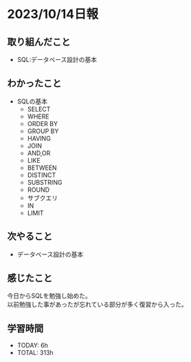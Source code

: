 # 2023/10/14日報
## 取り組んだこと
- SQL:データベース設計の基本

## わかったこと
- SQLの基本
  - SELECT
  - WHERE
  - ORDER BY
  - GROUP BY
  - HAVING
  - JOIN
  - AND,OR
  - LIKE
  - BETWEEN
  - DISTINCT
  - SUBSTRING
  - ROUND
  - サブクエリ
  - IN
  - LIMIT

## 次やること
- データベース設計の基本

## 感じたこと
今日からSQLを勉強し始めた。  
以前勉強した事があったが忘れている部分が多く復習から入った。  
## 学習時間
- TODAY: 6h
- TOTAL: 313h
